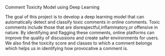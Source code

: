 Comment Toxicity Model using Deep Learning

The goal of this project is to develop a deep learning model that can automatically detect and classify toxic comments in online comments. Toxic comments include those that are disrespectful,inflammatory,or offensive in nature. By identifying and flagging these comments, online platforms can improve the quality of discussions and create safer environments for users. We also find the toxicity score and classes to which a comment belongs which helps us in identifying how provocative a comment is.

